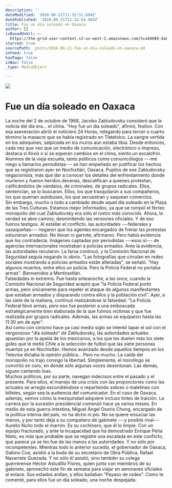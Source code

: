 ```yaml
---
description: ''
dateModified: '2016-06-21T11:32:51.694Z'
datePublished: '2016-06-21T11:32:54.464Z'
title: Fue un día soleado en Oaxaca
author: []
isBasedOnUrl: >-
  https://the-grid-user-content.s3-us-west-2.amazonaws.com/5ca44080-4a8e-4081-a5b5-655ebcfe5eb5.png
starred: true
sourcePath: _posts/2016-06-21-fue-un-dia-soleado-en-oaxaca.md
inFeed: true
hasPage: false
inNav: false
_type: MediaObject

---
```

![](https://the-grid-user-content.s3-us-west-2.amazonaws.com/5ca44080-4a8e-4081-a5b5-655ebcfe5eb5.png)

# Fue un día soleado en Oaxaca

La noche del 2 de octubre de 1968, Jacobo Zabludovsky consideró que la noticia del día era... el clima. "Hoy fue un día soleado", afirmó, festivo. Con esa aseveración abrió el noticiero 24 Horas, relegando para tercer o cuarto término la masacre que se había registrado en Tlatelolco. La sangre vertida en los adoquines, salpicada en los muros aún estaba tibia. Desde entonces, cada vez que veo que un medio de comunicación, electrónico o impreso, destaca si llovió o si se esperan cambios en el clima, siento un escalofrío.  
Alumnos de la vieja escuela, tanto políticos como comunicólogos ---me niego a llamarlos periodistas--- se han empeñado en justificar los hechos que se registraron ayer en Nochixtlán, Oaxaca. Pupilos de ese Zabludovsky negacionista, más que dar a conocer los detalles del enfrentamiento donde murieron y fueron heridos decenas, descalifican a quienes protestan, calificándolos de vándalos, de criminales, de grupos radicales. Ellos, sentencian, se lo buscaron. Ellos, los que trasquilaron a sus compañeros, los que queman autobuses, los que secuestran y saquean comercios.  
Sin embargo, mucho o todo a cambiado desde aquel día soleado en la Plaza de las Tres Culturas. Estamos mejor informados, ya que se rompió el férreo monopolio del cual Zabludovsky era sólo el rostro más conocido. Ahora, la verdad se abre camino, desmintiendo las versiones oficiales. Y de eso fuimos testigos. Al estallar el conflicto, las autoridades ---federales y oaxaqueñas--- negaron que los agentes encargados de frenar las protestas estuvieran armados. No llevan ni garrote, afirmaron. Pero había evidencia que los contradecía. Imágenes captadas por periodistas ---esos sí--- de agencias internacionales mostraban a policías armados. Ante la evidencia, las autoridades recularon. La farsa continuó, y la Comisión Nacional de Seguridad seguía negando lo obvio. "Las fotografías que circulan en redes sociales mostrando a policías armados están alteradas", se señaló. "Hay algunos muertos, entre ellos un policía. Pero la Policía Federal no portaba armas". Bienvenidos a Mentiraxtlán.  
Falsedades in extremis. Fue hasta anteanoche, a las once, cuando la Comisión Nacional de Seguridad aceptó que "la Policía Federal portó armas, pero únicamente para repeler el ataque de algunos manifestantes que estaban armados y disparando contra ellos y la población civil". Ayer, a las siete de la mañana, continuó matizándose la falsedad: "La Policía Federal llevó armas, pero eso fue posterior a una emboscada estratégicamente bien elaborada de la que fuimos víctimas y que fue realizada por grupos radicales. Además, las armas se equiparon hasta las 11:30 am de ayer".  
Así como con cinismo hace ya casi medio siglo se intentó tapar el sol con el vergonzoso "día soleado" de Zabludovsky, las autoridades actuales apuestan por la apatía de los mexicanos, a los que les duelen más los siete goles que le metió Chile a la selección de futbol que las siete personas muertas ya en Nochixtlán. Hemos avanzado desde aquellos tiempos en los Televisa dictaba la opinión pública... Pero no mucho. La caída del monopolio no trajo consigo la libertad. Simplemente, el monólogo se convirtió en coro, en donde sólo algunas voces desentonan. Las demás, siguen cantando loas.  
Muchos políticos, por su parte, navegan indecisos entre el pasado y el presente. Para ellos, el manejo de una crisis con las proporciones como las actuales se arregla escondiéndose o repartiendo sobres o maletines con billetes, según sea la audiencia del comunicador. En el caso de Oaxaca, además, vemos cómo la mezquindad adquiere incluso tintes de traición. La carrera por la sucesión presidencial comenzó hace ya varios meses. En medio de esta guerra intestina, Miguel Ángel Osorio Chong, encargado de la política interna del país, no ha dicho ni pío. No se quiere ensuciar las manos, y por tanto deja a su compañero de gabinete ---y posible rival--- Aurelio Nuño todo el marrón. Es su cochinero; que él lo limpie. Con un equipo fracturado, y ante la incapacidad que ha demostrado Enrique Peña Nieto, es más que probable que se registre una escalada en este conflicto, que parece ya se les fue de las manos a las autoridades. Y no sólo por incompetentes. Mientras todo lo anterior sucedía, el gobernador de Oaxaca, Gabino Cue, asistió a la boda de su secretario de Obra Pública, Rafael Navarrete Quezada. Y no sólo él asistió, sino también su colega guerrerense Héctor Astudillo Flores, quien junto con miembros de su gabinete, aprovechó este fin de semana para viajar en aeronaves oficiales al enlace. Sus estados ardían, y ellos bailaban "Payaso de rodeo". Como te comenté, para ellos fue un día soleado, una noche despejada.